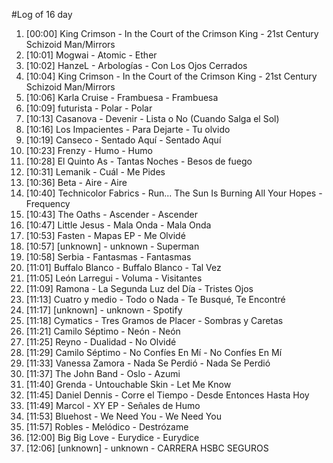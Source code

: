 #Log of 16 day

1. [00:00] King Crimson - In the Court of the Crimson King - 21st Century Schizoid Man/Mirrors
1. [10:01] Mogwai - Atomic - Ether
1. [10:02] HanzeL - Arbologías - Con Los Ojos Cerrados
1. [10:04] King Crimson - In the Court of the Crimson King - 21st Century Schizoid Man/Mirrors
1. [10:06] Karla Cruise - Frambuesa - Frambuesa
1. [10:09] futurista - Polar - Polar
1. [10:13] Casanova - Devenir - Lista o No (Cuando Salga el Sol)
1. [10:16] Los Impacientes - Para Dejarte - Tu olvido
1. [10:19] Canseco - Sentado Aquí - Sentado Aquí
1. [10:23] Frenzy - Humo - Humo
1. [10:28] El Quinto As - Tantas Noches - Besos de fuego
1. [10:31] Lemanik - Cuál - Me Pides
1. [10:36] Beta - Aire - Aire
1. [10:40] Technicolor Fabrics - Run... The Sun Is Burning All Your Hopes - Frequency
1. [10:43] The Oaths - Ascender - Ascender
1. [10:47] Little Jesus - Mala Onda - Mala Onda
1. [10:53] Fasten - Mapas EP - Me Olvidé
1. [10:57] [unknown] - unknown - Superman
1. [10:58] Serbia - Fantasmas - Fantasmas
1. [11:01] Buffalo Blanco - Buffalo Blanco - Tal Vez
1. [11:05] León Larregui - Voluma - Visitantes
1. [11:09] Ramona - La Segunda Luz del Día - Tristes Ojos
1. [11:13] Cuatro y medio - Todo o Nada - Te Busqué, Te Encontré
1. [11:17] [unknown] - unknown - Spotify
1. [11:18] Cymatics - Tres Gramos de Placer - Sombras y Caretas
1. [11:21] Camilo Séptimo - Neón - Neón
1. [11:25] Reyno - Dualidad - No Olvidé
1. [11:29] Camilo Séptimo - No Confíes En Mí - No Confíes En Mí
1. [11:33] Vanessa Zamora - Nada Se Perdió - Nada Se Perdió
1. [11:37] The John Band - Oslo - Azumi
1. [11:40] Grenda - Untouchable Skin - Let Me Know
1. [11:45] Daniel Dennis - Corre el Tiempo - Desde Entonces Hasta Hoy
1. [11:49] Marcol - XY EP - Señales de Humo
1. [11:53] Bluehost - We Need You - We Need You
1. [11:57] Robles - Melódico - Destrózame
1. [12:00] Big Big Love - Eurydice - Eurydice
1. [12:06] [unknown] - unknown - CARRERA HSBC SEGUROS
